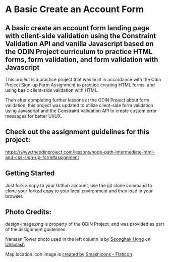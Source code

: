 # A Basic Create an Account Form

## A basic create an account form landing page with client-side validation using the Constraint Validation API and vanilla Javascript based on the ODIN Project curriculum to practice HTML forms, form validation, and form validation with Javascript

This project is a practice project that was built in accordance with the Odin Project Sign-up Form Assignment to practice creating HTML forms, and using basic client-side validation with HTML.

Then after completing further lessons at the ODIN Project about form validation, this project was updated to utilize client-side form validation using Javascript and the Constraint Validation API to create custom error messages for better UI/UX. 


## Check out the assignment guidelines for this project:

https://www.theodinproject.com/lessons/node-path-intermediate-html-and-css-sign-up-form#assignment

## Getting Started

Just fork a copy to your Github account, use the git clone command to clone your forked copy to your local environment and then load in your browser.

## Photo Credits:

design-image.png is property of the ODIN Project, and was provided as part of the assignment guidelines


Namsan Tower photo used in the left column is by <a href="https://unsplash.com/@euriion?utm_content=creditCopyText&utm_medium=referral&utm_source=unsplash">Seonghak Hong</a> on <a href="https://unsplash.com/photos/a-tall-tower-with-a-sky-scraper-in-the-background-h-BxnAy_5WE?utm_content=creditCopyText&utm_medium=referral&utm_source=unsplash">Unsplash</a>
  

Map location icon image is 
<a href="https://www.flaticon.com/free-icons/location" title="location icons">created by Smashicons - Flaticon</a>
